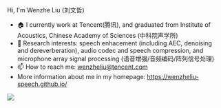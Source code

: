 
 Hi, I'm Wenzhe Liu (刘文哲) 
- 🏠 I currently work at Tencent(腾讯), and graduated from Institute of Acoustics, Chinese Academy of Sciences (中科院声学所)
- 📕 Research interests: speech enhacement (including AEC, denoising and dereverberation), audio codec and speech compression, and microphone array signal processing (语音增强/音频编码/阵列信号处理)
- 📫 How to reach me: wenzheliu@tencent.com <!-- liuwenzhe@mail.ioa.ac.cn -->
- More information about me in my homepage: https://wenzheliu-speech.github.io/ 
 
 <img src="https://github-readme-stats.vercel.app/api?username=WenzheLiu-Speech&show_icons=true&hide=issues&theme=dark&hide_title=false" />

<!--
- 🔭 I’m currently working on ...
- 🌱 I’m currently learning ...
- 👯 I’m looking to collaborate on ...
- 🤔 I’m looking for help with ...
- 💬 Ask me about ...
- 📫 How to reach me: ...
- 😄 Pronouns: ...
- ⚡ Fun fact: ... 
-->
